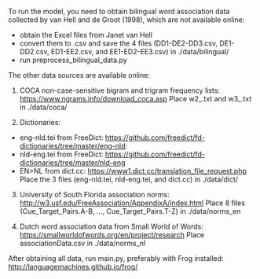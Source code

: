 To run the model, you need to obtain bilingual word association data collected by van Hell and de Groot (1998), which are not available online:
- obtain the Excel files from Janet van Hell
- convert them to .csv and save the 4 files (DD1-DE2-DD3.csv, DE1-DD2.csv, ED1-EE2.csv, and EE1-ED2-EE3.csv) in ./data/bilingual/
- run preprocess_bilingual_data.py

The other data sources are available online:

1. COCA non-case-sensitive bigram and trigram frequency lists:
https://www.ngrams.info/download_coca.asp
Place w2_.txt and w3_.txt in ./data/coca/

2. Dictionaries:
- eng-nld.tei from FreeDict:
https://github.com/freedict/fd-dictionaries/tree/master/eng-nld:
- nld-eng.tei from FreeDict:
https://github.com/freedict/fd-dictionaries/tree/master/nld-eng
- EN>NL from dict.cc:
https://www1.dict.cc/translation_file_request.php
Place the 3 files (eng-nld.tei, nld-eng.tei, and dict.cc) in ./data/dict/

3. University of South Florida association norms:
http://w3.usf.edu/FreeAssociation/AppendixA/index.html
Place 8 files (Cue_Target_Pairs.A-B, ..., Cue_Target_Pairs.T-Z) in ./data/norms_en

4. Dutch word association data from Small World of Words:
https://smallworldofwords.org/en/project/research
Place associationData.csv in ./data/norms_nl

After obtaining all data, run main.py, preferably with Frog installed:
http://languagemachines.github.io/frog/
